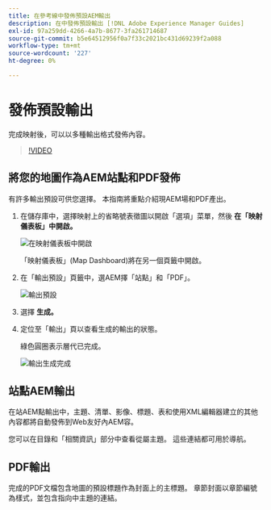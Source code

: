 ```yaml
---
title: 在參考線中發佈預設AEM輸出
description: 在中發佈預設輸出 [!DNL Adobe Experience Manager Guides]
exl-id: 97a259dd-4266-4a7b-8677-3fa261714687
source-git-commit: b5e64512956f0a7f33c2021bc431d69239f2a088
workflow-type: tm+mt
source-wordcount: '227'
ht-degree: 0%

---
```


# 發佈預設輸出

完成映射後，可以以多種輸出格式發佈內容。

>[!VIDEO](https://video.tv.adobe.com/v/336662?quality=12&learn=on)

## 將您的地圖作為AEM站點和PDF發佈

有許多輸出預設可供您選擇。 本指南將重點介紹現AEM場和PDF產出。

1. 在儲存庫中，選擇映射上的省略號表徵圖以開啟「選項」菜單，然後 **在「映射儀表板」中開啟。**

   ![在映射儀表板中開啟](images/lesson-9/map-dashboard-with-markings.png)

   「映射儀表板」(Map Dashboard)將在另一個頁籤中開啟。

2. 在「輸出預設」頁籤中，選AEM擇「站點」和「PDF」。

   ![輸出預設](images/lesson-9/pdf-aem.png)

3. 選擇 **生成。**

4. 定位至「輸出」頁以查看生成的輸出的狀態。

   綠色圓圈表示層代已完成。

   ![輸出生成完成](images/lesson-9/green-circle.png)

## 站點AEM輸出

在站AEM點輸出中，主題、清單、影像、標題、表和使用XML編輯器建立的其他內容都將自動發佈到Web友好內AEM容。

您可以在目錄和「相關資訊」部分中查看從屬主題。 這些連結都可用於導航。

## PDF輸出

完成的PDF文檔包含地圖的預設標題作為封面上的主標題。 章節封面以章節編號為樣式，並包含指向中主題的連結。
